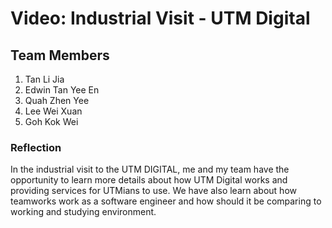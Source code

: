 # Video: Industrial Visit - UTM Digital
## Team Members
1. Tan Li Jia
2. Edwin Tan Yee En
3. Quah Zhen Yee
4. Lee Wei Xuan
5. Goh Kok Wei

### Reflection
In the industrial visit to the UTM DIGITAL, me and my team have the opportunity to learn more details about how UTM Digital works and providing services for UTMians to use. We have also learn about how teamworks work as a software engineer and how should it be comparing to working and studying environment.
